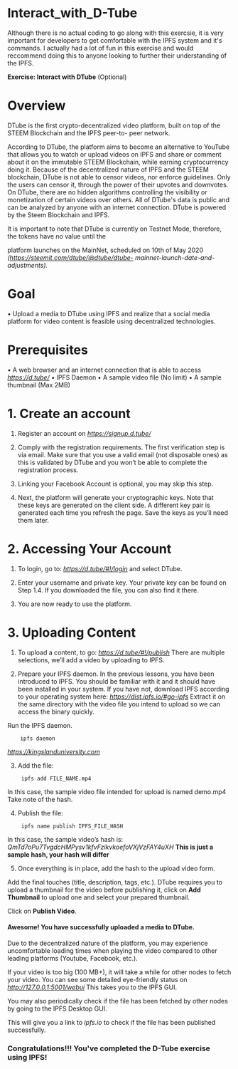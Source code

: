 # Interact_with_D-Tube
Although there is no actual coding to go along with this exercsie, it is very important for developers to get comfortable with the IPFS system and it's commands. I actually had a lot of fun in this exercise and would reccommend doing this to anyone looking to further their understanding of the IPFS.

**Exercise: Interact with DTube** (Optional)

# Overview
DTube is the first crypto-decentralized video platform, built on top of the STEEM Blockchain and the IPFS peer-to-
peer network.

According to DTube, the platform aims to become an alternative to YouTube that allows you to watch or upload
videos on IPFS and share or comment about it on the immutable STEEM Blockchain, while earning cryptocurrency
doing it. Because of the decentralized nature of IPFS and the STEEM blockchain, DTube is not able to censor videos,
nor enforce guidelines. Only the users can censor it, through the power of their upvotes and downvotes. On DTube,
there are no hidden algorithms controlling the visibility or monetization of certain videos over others. All of DTube's
data is public and can be analyzed by anyone with an internet connection.
DTube is powered by the Steem Blockchain and IPFS.

It is important to note that DTube is currently on Testnet Mode, therefore, the tokens have no value until the

platform launches on the MainNet, scheduled on 10th of May 2020 *(https://steemit.com/dtube/@dtube/dtube-
mainnet-launch-date-and-adjustments).*

# Goal

• Upload a media to DTube using IPFS and realize that a social media platform for video content is feasible
using decentralized technologies.

# Prerequisites
• A web browser and an internet connection that is able to access *https://d.tube/*
• IPFS Daemon
• A sample video file (No limit)
• A sample thumbnail (Max 2MB)


# 1. Create an account
1. Register an account on *https://signup.d.tube/*

2. Comply with the registration requirements. The first verification step is via email.
Make sure that you use a valid email (not disposable ones) as this is validated by DTube and you won’t be
able to complete the registration process.

3. Linking your Facebook Account is optional, you may skip this step.

4. Next, the platform will generate your cryptographic keys. Note that these keys are generated on the client
side. A different key pair is generated each time you refresh the page.
Save the keys as you’ll need them later.

# 2. Accessing Your Account
1. To login, go to: *https://d.tube/#!/login* and select DTube.

2. Enter your username and private key. Your private key can be found on Step 1.4. If you downloaded the file,
you can also find it there.

3. You are now ready to use the platform.

# 3. Uploading Content
1. To upload a content, to go: *https://d.tube/#!/publish*
There are multiple selections, we’ll add a video by uploading to IPFS.

2. Prepare your IPFS daemon.
In the previous lessons, you have been introduced to IPFS. You should be familiar with it and it should have
been installed in your system.
If you have not, download IPFS according to your operating system here: *https://dist.ipfs.io/#go-ipfs*
Extract it on the same directory with the video file you intend to upload so we can access the binary quickly.

Run the IPFS daemon.

        ipfs daemon

*https://kingslanduniversity.com*

3. Add the file:

        ipfs add FILE_NAME.mp4
      
In this case, the sample video file intended for upload is named demo.mp4
Take note of the hash.

4. Publish the file:

        ipfs name publish IPFS_FILE_HASH

In this case, the sample video’s hash is: *QmTd7oPu7TvgdcHMPysv1kfvFzikvkoefoVXjVzFAY4uXH* **This is just a sample hash, your hash will differ**

5. Once everything is in place, add the hash to the upload video form.

Add the final touches (title, description, tags, etc.). DTube requires you to upload a thumbnail for the video
before publishing it, click on **Add Thumbnail** to upload one and select your prepared thumbnail.

Click on **Publish Video**.

#### Awesome! You have successfully uploaded a media to DTube.
Due to the decentralized nature of the platform, you may experience uncomfortable loading times when
playing the video compared to other leading platforms (Youtube, Facebook, etc.).

If your video is too big (100 MB+), it will take a while for other nodes to fetch your video. You can see some
detailed eye-friendly status on *http://127.0.0.1:5001/webui* This takes you to the IPFS GUI.

You may also periodically check if the file has been fetched by other nodes by going to the IPFS Desktop GUI.

This will give you a link to *ipfs.io* to check if the file has been published successfully.

### Congratulations!!! You've completed the D-Tube exercise using IPFS!

